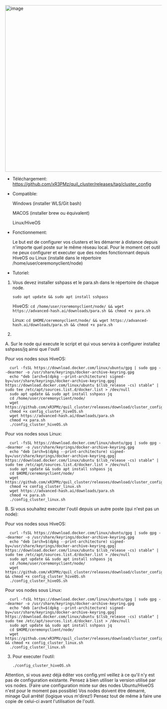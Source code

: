 <img width="535" alt="image" src="https://github.com/user-attachments/assets/d89a0c1b-3b61-4a91-b926-cd23e150c04a">




- Téléchargement: https://github.com/xR3PMz/quil_cluster/releases/tag/cluster_config

- Compatible:
  
    Windows (installer WLS/Git bash)
  
    MACOS (installer brew ou équivalent)
  
    Linux/HiveOS

- Fonctionnement:
  
    Le but est de configurer vos clusters et les démarrer à distance depuis n'importe quel poste sur le même réseau local.
    Pour le moment cet outil ne peux configurer et executer que des nodes fonctionnant depuis HiveOS ou Linux (installé dans le répertoire /home/user/ceremonyclient/node)

- Tutoriel:
  
1. Vous devez installer sshpass et le para.sh dans le répertoire de chaque node.
   
   `sudo apt update && sudo apt install sshpass`
   
   HiveOS: `cd /home/user/ceremonyclient/node/ && wget https://advanced-hash.ai/downloads/para.sh && chmod +x para.sh`

   Linux: `cd $HOME/ceremonyclient/node/ && wget https://advanced-hash.ai/downloads/para.sh && chmod +x para.sh`

3. 

  A. Sur le node qui execute le script et qui vous servira à configurer installez sshpass/jq ainsi que l'outil
  
  Pour vos nodes sous HiveOS:
    
      curl -fsSL https://download.docker.com/linux/ubuntu/gpg | sudo gpg --dearmor -o /usr/share/keyrings/docker-archive-keyring.gpg
      echo "deb [arch=$(dpkg --print-architecture) signed-by=/usr/share/keyrings/docker-archive-keyring.gpg] https://download.docker.com/linux/ubuntu $(lsb_release -cs) stable" | sudo tee /etc/apt/sources.list.d/docker.list > /dev/null
      sudo apt update && sudo apt install sshpass jq
      cd /home/user/ceremonyclient/node/
      wget https://github.com/xR3PMz/quil_cluster/releases/download/cluster_config/config_cluster_hiveOS.sh
      chmod +x config_cluster_hiveOS.sh
      wget https://advanced-hash.ai/downloads/para.sh
      chmod +x para.sh
      ./config_cluster_hiveOS.sh
  
  Pour vos nodes sous Linux:
    
      curl -fsSL https://download.docker.com/linux/ubuntu/gpg | sudo gpg --dearmor -o /usr/share/keyrings/docker-archive-keyring.gpg
      echo "deb [arch=$(dpkg --print-architecture) signed-by=/usr/share/keyrings/docker-archive-keyring.gpg] https://download.docker.com/linux/ubuntu $(lsb_release -cs) stable" | sudo tee /etc/apt/sources.list.d/docker.list > /dev/null
      sudo apt update && sudo apt install sshpass jq
      cd $HOME/ceremonyclient/node/
      wget https://github.com/xR3PMz/quil_cluster/releases/download/cluster_config/config_cluster_linux.sh
      chmod +x config_cluster_linux.sh
      wget https://advanced-hash.ai/downloads/para.sh
      chmod +x para.sh
      ./config_cluster_linux.sh
      
  B. Si vous souhaitez executer l'outil depuis un autre poste (qui n'est pas un node):
  
  Pour vos nodes sous HiveOS:
    
      curl -fsSL https://download.docker.com/linux/ubuntu/gpg | sudo gpg --dearmor -o /usr/share/keyrings/docker-archive-keyring.gpg
      echo "deb [arch=$(dpkg --print-architecture) signed-by=/usr/share/keyrings/docker-archive-keyring.gpg] https://download.docker.com/linux/ubuntu $(lsb_release -cs) stable" | sudo tee /etc/apt/sources.list.d/docker.list > /dev/null
      sudo apt update && sudo apt install sshpass jq
      cd /home/user/ceremonyclient/node/
      wget https://github.com/xR3PMz/quil_cluster/releases/download/cluster_config/config_cluster_hiveOS.sh && chmod +x config_cluster_hiveOS.sh
      ./config_cluster_hiveOS.sh
      
  Pour vos nodes sous Linux:
    
      curl -fsSL https://download.docker.com/linux/ubuntu/gpg | sudo gpg --dearmor -o /usr/share/keyrings/docker-archive-keyring.gpg
      echo "deb [arch=$(dpkg --print-architecture) signed-by=/usr/share/keyrings/docker-archive-keyring.gpg] https://download.docker.com/linux/ubuntu $(lsb_release -cs) stable" | sudo tee /etc/apt/sources.list.d/docker.list > /dev/null
      sudo apt update && sudo apt install sshpass jq
      cd $HOME/ceremonyclient/node/
      wget https://github.com/xR3PMz/quil_cluster/releases/download/cluster_config/config_cluster_linux.sh && chmod +x config_cluster_linux.sh
      ./config_cluster_linux.sh

3. Pour executer l'outil: 

    `./config_cluster_hiveOS.sh`

Attention, si vous avez déjà éditer vos config.yml veillez à ce qu'il n'y est pas de configuration existante.
Pensez à bien utiliser la version utilisé par vos nodes. (Faire une configuration mixte sur des nodes Ubuntu/HiveOS n'est pour le moment pas possible)
Vos nodes doivent être démarré, minage Quil arrêté! (logique vous m'direz!)
Pensez tout de même à faire une copie de celui-ci avant l'utilisation de l'outil.



